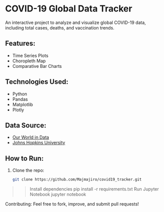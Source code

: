 # COVID-19 Global Data Tracker

An interactive project to analyze and visualize global COVID-19 data, including total cases, deaths, and vaccination trends.

## Features:
- Time Series Plots
- Choropleth Map
- Comparative Bar Charts

## Technologies Used:
- Python
- Pandas
- Matplotlib
- Plotly

## Data Source:
- [Our World in Data](https://github.com/owid/covid-19-data)
- [Johns Hopkins University](https://github.com/CSSEGISandData/COVID-19)

## How to Run:
1. Clone the repo:
   ```bash
   git clone https://github.com/Majmajiro/covid19_tracker.git
   
>> Install dependencies
pip install -r requirements.txt
>> Run Jupyter Notebook
jupyter notebook
>>

Contributing:
Feel free to fork, improve, and submit pull requests!




